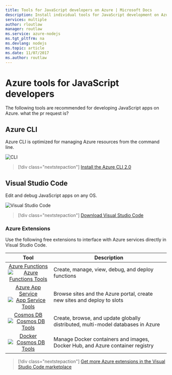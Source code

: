 ```yaml
---
title: Tools for JavaScript developers on Azure | Microsoft Docs
description: Install individual tools for JavaScript development on Azure
services: multiple
author: rloutlaw
manager: routlaw
ms.service: azure-nodejs
ms.tgt_pltfrm: na
ms.devlang: nodejs
ms.topic: article
ms.date: 11/07/2017 
ms.author: routlaw
---
```


# Azure tools for JavaScript developers
The following tools are recommended for developing JavaScript apps on Azure.
what the pr request is?

## Azure CLI
Azure CLI is optimized for managing Azure resources from the command line.

![CLI](media/node-azure-tools/cli.png)
 
> [!div class="nextstepaction"]
> [Install the Azure CLI 2.0](https://docs.microsoft.com/cli/azure/install-az-cli2)

## Visual Studio Code
Edit and debug JavaScript apps on any OS.

![Visual Studio Code](media/node-azure-tools/vs-code.png)

> [!div class="nextstepaction"]
> [Download Visual Studio Code](https://code.visualstudio.com)

### Azure Extensions
Use the following free extensions to interface with Azure services directly in Visual Studio Code.

| Tool | Description  |
|:---------:|---------|
| [Azure Functions](https://marketplace.visualstudio.com/items?itemName=ms-azuretools.vscode-azurefunctions) <br> [![Azure Functions Tools](media/node-azure-tools/icon-azure-functions.png)](https://marketplace.visualstudio.com/items?itemName=ms-azuretools.vscode-azurefunctions) | Create, manage, view, debug, and deploy functions|
| [Azure App Service](https://marketplace.visualstudio.com/items?itemName=ms-azuretools.vscode-azureappservice) <br> [![App Service Tools](media/node-azure-tools/icon-azure-app-service.png)](https://marketplace.visualstudio.com/items?itemName=ms-azuretools.vscode-azureappservice) | Browse sites and the Azure portal, create new sites and deploy to slots |
| [Cosmos DB ](https://marketplace.visualstudio.com/items?itemName=ms-azuretools.vscode-cosmosdb)  <br> [![Cosmos DB Tools](media/node-azure-tools/icon-cosmos-db.png)](https://marketplace.visualstudio.com/items?itemName=ms-azuretools.vscode-cosmosdb)| Create, browse, and update globally distributed, multi-model databases in Azure |
| [Docker](https://marketplace.visualstudio.com/items?itemName=formulahendry.docker-explorer)   <br> [![Cosmos DB Tools](media/node-azure-tools/icon-docker.png)](https://marketplace.visualstudio.com/items?itemName=formulahendry.docker-explorer)| Manage Docker containers and images, Docker Hub, and Azure container registry |

> [!div class="nextstepaction"]
> [Get more Azure extensions in the Visual Studio Code marketplace](https://marketplace.visualstudio.com/search?term=azure&target=VSCode&category=All%20categories&sortBy=Relevance)
